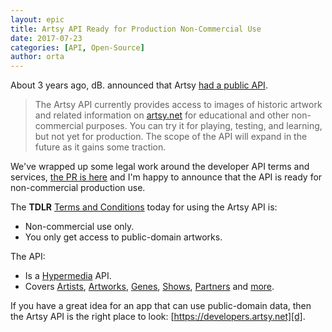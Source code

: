 ```yaml
---
layout: epic
title: Artsy API Ready for Production Non-Commercial Use
date: 2017-07-23
categories: [API, Open-Source]
author: orta
---
```


About 3 years ago, dB. announced that Artsy [had a public API](/blog/2014/09/12/designing-the-public-artsy-api/). 

> The Artsy API currently provides access to images of historic artwork and related information on [artsy.net](https://artsy.net) for educational and other non-commercial purposes. You can try it for playing, testing, and learning, but not yet for production. The scope of the API will expand in the future as it gains some traction.

We've wrapped up some legal work around the developer API terms and services, [the PR is here](https://github.com/artsy/doppler/pull/119) and I'm happy to announce that the API is ready for non-commercial production use.

The **TDLR** [Terms and Conditions](https://developers.artsy.net/terms) today for using the Artsy API is:

* Non-commercial use only.
* You only get access to public-domain artworks.

The API:

* Is a [Hypermedia](https://robots.thoughtbot.com/writing-a-hypermedia-api-client-in-ruby) API.
* Covers [Artists][a], [Artworks][aw], [Genes][g], [Shows][s], [Partners][p] and [more][m].

If you have a great idea for an app that can use public-domain data, then the Artsy API is the right place to look: [https://developers.artsy.net][d].

[a]: https://developers.artsy.net/docs/artists
[aw]: https://developers.artsy.net/docs/artworks
[g]: https://developers.artsy.net/docs/genes
[s]: https://developers.artsy.net/docs/shows
[p]: https://developers.artsy.net/docs/partners
[m]: https://developers.artsy.net/docs/
[d]: https://developers.artsy.net/
